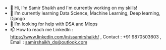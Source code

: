 - 👋 Hi, I’m Samir Shaikh and I'm currently working on my skills!
- 👀 I’m currently learning Data Science, Machine Learning, Deep learning, Django
- 🌱 I’m looking for help with DSA and Mlops
- 📫 How to reach me LinkedIn : https://www.linkedin.com/in/ssamirshaikh/ , Contact : +91 9870503603 , Email : samirshaikh_ds@outlook.com



<!---
samirds150/samirds150 is a ✨ special ✨ repository because its `README.md` (this file) appears on your GitHub profile.
You can click the Preview link to take a look at your changes.
--->
